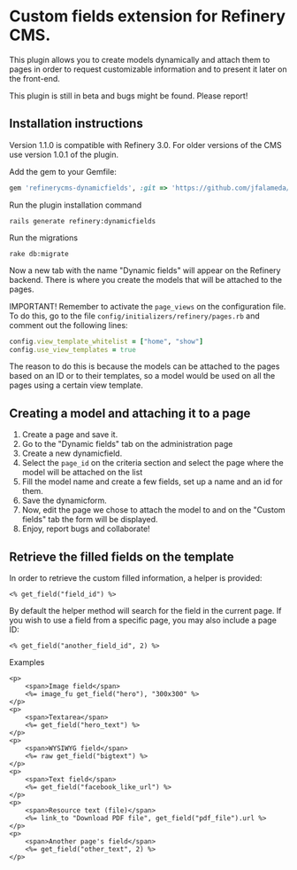 # Custom fields extension for Refinery CMS.

This plugin allows you to create models dynamically and attach them to pages in order to request customizable information and to present it later on the front-end.

This plugin is still in beta and bugs might be found. Please report!


## Installation instructions

Version 1.1.0 is compatible with Refinery 3.0. For older versions of the CMS use version 1.0.1 of the plugin.

Add the gem to your Gemfile:

```ruby
gem 'refinerycms-dynamicfields', :git => 'https://github.com/jfalameda/refinerycms-dynamicfields.git'
```

Run the plugin installation command

```shell
rails generate refinery:dynamicfields
```

Run the migrations

```shell
rake db:migrate
```

Now a new tab with the name "Dynamic fields" will appear on the Refinery backend. There is where you create the models that will be attached to the pages.

IMPORTANT! Remember to activate the `page_views` on the configuration file. To do this, go to the file `config/initializers/refinery/pages.rb` and comment out the following lines:

```ruby
config.view_template_whitelist = ["home", "show"]
config.use_view_templates = true
```

The reason to do this is because the models can be attached to the pages based on an ID or to their templates, so a model would be used on all the pages using a certain view template.

## Creating a model and attaching it to a page

1. Create a page and save it.
2. Go to the "Dynamic fields" tab on the administration page
3. Create a new dynamicfield.
4. Select the `page_id` on the criteria section and select the page where the model will be attached on the list
5. Fill the model name and create a few fields, set up a name and an id for them.
6. Save the dynamicform.
7. Now, edit the page we chose to attach the model to and on the "Custom fields" tab the form will be displayed.
8. Enjoy, report bugs and collaborate!

## Retrieve the filled fields on the template

In order to retrieve the custom filled information, a helper is provided:

```erb
<% get_field("field_id") %>
```

By default the helper method will search for the field in the current page. If you wish to use a field from a specific page, you may also include a page ID:

```erb
<% get_field("another_field_id", 2) %>
```

Examples

```erb
<p>
	<span>Image field</span>
	<%= image_fu get_field("hero"), "300x300" %>
</p>
<p>
	<span>Textarea</span>
	<%= get_field("hero_text") %>
</p>
<p>
	<span>WYSIWYG field</span>
	<%= raw get_field("bigtext") %>
</p>
<p>
	<span>Text field</span>
	<%= get_field("facebook_like_url") %>
</p>
<p>
	<span>Resource text (file)</span>
	<%= link_to "Download PDF file", get_field("pdf_file").url %>
</p>
<p>
	<span>Another page's field</span>
	<%= get_field("other_text", 2) %>
</p>
```
